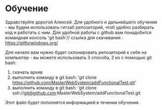 # Обучение

Здравствуйте дорогой Алексей.
Для удобного и дальнейшего обучения - мы будем использовать гитхаб репозиторий, чтоб удобно разбирать код и работать с ним.
Для удобной работы с github вам понадобится командная консоль 'git bash'// ссылка для скачивания : https://gitforwindows.org/

Для начало вам нужно будет склонировать репозиторий к себе на компьютер - вы можете использовать 3 способа, 2 из с помощью git bash:
 1. скачать архив
 2. выполнить команду в git bash: 'git clone https://github.com/MasterWebSystem/addFunctionalTest.git'
 3. выполнить команду в git bash: 'git clone ssh://git@github.com:MasterWebSystem/addFunctionalTest.git
  
Этот файл будет пополнятся информацией в течении обучения.
 

